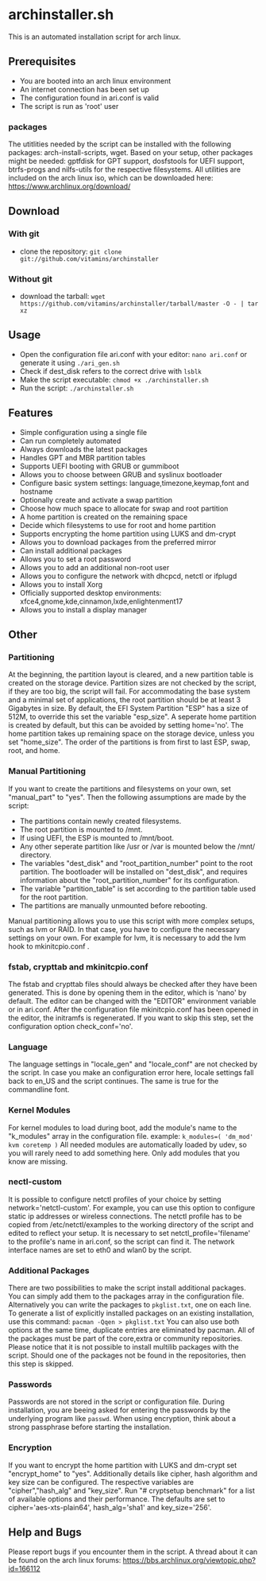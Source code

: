 # archinstaller.sh
This is an automated installation script for arch linux.

## Prerequisites
- You are booted into an arch linux environment
- An internet connection has been set up
- The configuration found in ari.conf is valid
- The script is run as 'root' user

### packages
The utitlities needed by the script can be installed with the following packages: arch-install-scripts, wget.
Based on your setup, other packages might be needed: gptfdisk for GPT support, dosfstools for UEFI support, btrfs-progs and nilfs-utils for the respective filesystems.
All utilities are included on the arch linux iso, which can be downloaded here: https://www.archlinux.org/download/

## Download
### With git
- clone the repository: `git clone git://github.com/vitamins/archinstaller`

### Without git
- download the tarball: `wget https://github.com/vitamins/archinstaller/tarball/master -O - | tar xz`

## Usage
- Open the configuration file ari.conf with your editor: `nano ari.conf` or generate it using `./ari_gen.sh`
- Check if dest_disk refers to the correct drive with `lsblk`
- Make the script executable: `chmod +x ./archinstaller.sh`
- Run the script: `./archinstaller.sh`

## Features
- Simple configuration using a single file
- Can run completely automated
- Always downloads the latest packages
- Handles GPT and MBR partition tables
- Supports UEFI booting with GRUB or gummiboot
- Allows you to choose between GRUB and syslinux bootloader
- Configure basic system settings: language,timezone,keymap,font and hostname
- Optionally create and activate a swap partition
- Choose how much space to allocate for swap and root partition
- A home partition is created on the remaining space
- Decide which filesystems to use for root and home partition
- Supports encrypting the home partition using LUKS and dm-crypt
- Allows you to download packages from the preferred mirror
- Can install additional packages
- Allows you to set a root password
- Allows you to add an additional non-root user
- Allows you to configure the network with dhcpcd, netctl or ifplugd
- Allows you to install Xorg
- Officially supported desktop environments: xfce4,gnome,kde,cinnamon,lxde,enlightenment17
- Allows you to install a display manager

## Other
### Partitioning
At the beginning, the partition layout is cleared, and a new partition table is created on the storage device.
Partition sizes are not checked by the script, if they are too big, the script will fail. For accommodating the base system and a minimal set of applications, the root partition should be at least 3 Gigabytes in size. By default, the EFI System Partition "ESP" has a size of 512M, to override this set the variable "esp_size". A seperate home partition is created by default, but this can be avoided by setting home='no'. The home partition takes up remaining space on the storage device, unless you set "home_size". The order of the partitions is from first to last ESP, swap, root, and home.

### Manual Partitioning
If you want to create the partitions and filesystems on your own, set "manual_part" to "yes". Then the following assumptions are made by the script:
- The partitions contain newly created filesystems.
- The root partition is mounted to /mnt.
- If using UEFI, the ESP is mounted to /mnt/boot.
- Any other seperate partition like /usr or /var is mounted below the /mnt/ directory.
- The variables "dest_disk" and "root_partition_number" point to the root partition. The bootloader will be installed on "dest_disk", and requires information about the "root_partition_number" for its configuration.
- The variable "partition_table" is set according to the partition table used for the root partition.
- The partitions are manually unmounted before rebooting.

Manual partitioning allows you to use this script with more complex setups, such as lvm or RAID. In that case, you have to configure the necessary settings on your own. For example for lvm, it is necessary to add the lvm hook to mkinitcpio.conf .

### fstab, crypttab and mkinitcpio.conf
The fstab and crypttab files should always be checked after they have been generated. This is done by opening them in the editor, which is 'nano' by default. The editor can be changed with the "EDITOR" environment variable or in ari.conf.
After the configuration file mkinitcpio.conf has been opened in the editor, the initramfs is regenerated.
If you want to skip this step, set the configuration option check_conf='no'.

### Language
The language settings in "locale_gen" and "locale_conf" are not checked by the script. In case you make an configuration error here, locale settings fall back to en_US and the script continues. The same is true for the commandline font.

### Kernel Modules
For kernel modules to load during boot, add the module's name to the "k_modules" array in the configuration file.
example:
`k_modules=( 'dm_mod' kvm coretemp )`
All needed modules are automatically loaded by udev, so you will rarely need to add something here. Only add modules that you know are missing.

### nectl-custom
It is possible to configure netctl profiles of your choice by setting network='netctl-custom'. For example, you can use this option to configure static ip addresses or wireless connections. The netctl profile has to be copied from /etc/netctl/examples to the working directory of the script and edited to reflect your setup. It is necessary to set netctl_profile='filename' to the profile's name in ari.conf, so the script can find it. The network interface names are set to eth0 and wlan0 by the script.

### Additional Packages
There are two possibilities to make the script install additional packages. You can simply add them to the packages array in the configuration file. Alternatively you can write the packages to `pkglist.txt`, one on each line. To generate a list of explicitly installed packages on an existing installation, use this command: `pacman -Qqen > pkglist.txt` You can also use both options at the same time, duplicate entries are eliminated by pacman.
All of the packages must be part of the core,extra or community repositories. Please notice that it is not possible to install multilib packages with the script. Should one of the packages not be found in the repositories, then this step is skipped.

### Passwords
Passwords are not stored in the script or configuration file. During installation, you are beeing asked for entering the passwords by the underlying program like `passwd`.
When using encryption, think about a strong passphrase before starting the installation.

### Encryption
If you want to encrypt the home partition with LUKS and dm-crypt set "encrypt_home" to "yes". Additionally details like cipher, hash algorithm and key size can be configured. The respective variables are "cipher","hash_alg" and "key_size". Run "# cryptsetup benchmark" for a list of available options and their performance. The defaults are set to cipher='aes-xts-plain64', hash_alg='sha1' and key_size='256'.

## Help and Bugs
Please report bugs if you encounter them in the script.
A thread about it can be found on the arch linux forums:
https://bbs.archlinux.org/viewtopic.php?id=166112
